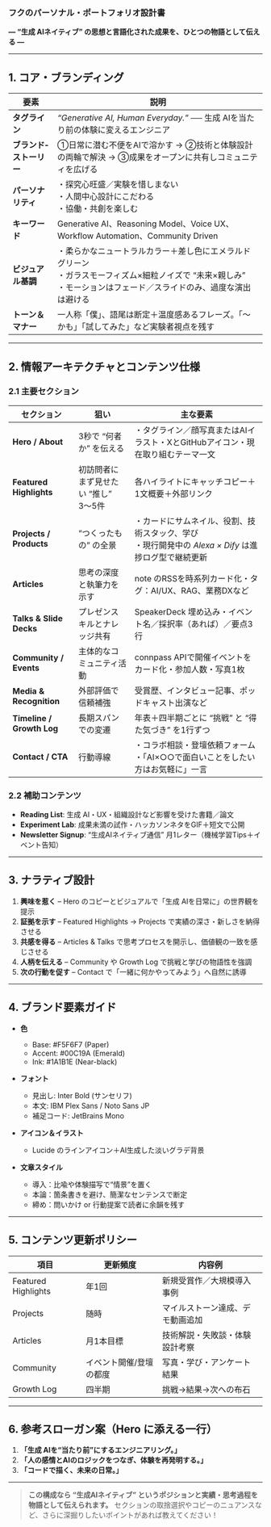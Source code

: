 ### フクのパーソナル・ポートフォリオ設計書

**― “生成 AIネイティブ” の思想と言語化された成果を、ひとつの物語として伝える ―**

---

## 1. コア・ブランディング

| 要素             | 説明                                                                                         |
| -------------- | ------------------------------------------------------------------------------------------ |
| **タグライン**      | *“Generative AI, Human Everyday.”* ── 生成 AIを当たり前の体験に変えるエンジニア                               |
| **ブランド‐ストーリー** | ①日常に潜む不便をAIで溶かす → ②技術と体験設計の両輪で解決 → ③成果をオープンに共有しコミュニティを広げる                                  |
| **パーソナリティ**    | ・探究心旺盛／実験を惜しまない<br>・人間中心設計にこだわる<br>・協働・共創を楽しむ                                              |
| **キーワード**      | Generative AI、Reasoning Model、Voice UX、Workflow Automation、Community Driven                |
| **ビジュアル基調**    | ・柔らかなニュートラルカラー＋差し色にエメラルドグリーン<br>・ガラスモーフィズム×細粒ノイズで “未来×親しみ”<br>・モーションはフェード／スライドのみ、過度な演出は避ける |
| **トーン＆マナー**    | 一人称「僕」、語尾は断定＋温度感あるフレーズ。「〜かも」「試してみた」など実験者視点を残す                                              |

---

## 2. 情報アーキテクチャとコンテンツ仕様

### 2.1 主要セクション

| セクション                     | 狙い                    | 主な要素                                                          |
| ------------------------- | --------------------- | ------------------------------------------------------------- |
| **Hero / About**          | 3秒で “何者か” を伝える        | ・タグライン／顔写真またはAIイラスト・XとGitHubアイコン・現在取り組むテーマ一文                  |
| **Featured Highlights**   | 初訪問者にまず見せたい “推し” 3〜5件 | 各ハイライトにキャッチコピー＋1文概要＋外部リンク                                     |
| **Projects / Products**   | “つくったもの” の全景          | ・カードにサムネイル、役割、技術スタック、学び<br>・現行開発中の *Alexa × Dify* は進捗ログ型で継続更新 |
| **Articles**              | 思考の深度と執筆力を示す          | note のRSSを時系列カード化・タグ：AI/UX、RAG、業務DXなど                         |
| **Talks & Slide Decks**   | プレゼンスキルとナレッジ共有        | SpeakerDeck 埋め込み・イベント名／採択率（あれば）／要点3行                          |
| **Community / Events**    | 主体的なコミュニティ活動          | connpass APIで開催イベントをカード化・参加人数・写真1枚                            |
| **Media & Recognition**   | 外部評価で信頼補強             | 受賞歴、インタビュー記事、ポッドキャスト出演など                                      |
| **Timeline / Growth Log** | 長期スパンでの変遷             | 年表＋四半期ごとに “挑戦” と “得た気づき” を1行ずつ                                |
| **Contact / CTA**         | 行動導線                  | ・コラボ相談・登壇依頼フォーム<br>・「AI×○○で面白いことをしたい方はお気軽に」一言                 |

### 2.2 補助コンテンツ

* **Reading List**: 生成 AI・UX・組織設計など影響を受けた書籍／論文
* **Experiment Lab**: 成果未満の試作・ハッカソンネタをGIF＋短文で公開
* **Newsletter Signup**: “生成AIネイティブ通信” 月1レター（機械学習Tips＋イベント告知）

---

## 3. ナラティブ設計

1. **興味を惹く** – Hero のコピーとビジュアルで「生成 AIを日常に」の世界観を提示
2. **証拠を示す** – Featured Highlights → Projects で実績の深さ・新しさを納得させる
3. **共感を得る** – Articles & Talks で思考プロセスを開示し、価値観の一致を感じさせる
4. **人柄を伝える** – Community や Growth Log で挑戦と学びの物語性を強調
5. **次の行動を促す** – Contact で「一緒に何かやってみよう」へ自然に誘導

---

## 4. ブランド要素ガイド

* **色**

  * Base: #F5F6F7 (Paper)
  * Accent: #00C19A (Emerald)
  * Ink: #1A1B1E (Near-black)
* **フォント**

  * 見出し: Inter Bold (サンセリフ)
  * 本文: IBM Plex Sans / Noto Sans JP
  * 補足コード: JetBrains Mono
* **アイコン＆イラスト**

  * Lucide のラインアイコン＋AI生成した淡いグラデ背景
* **文章スタイル**

  * 導入：比喩や体験描写で“情景”を置く
  * 本論：箇条書きを避け、簡潔なセンテンスで断定
  * 締め：問いかけ or 行動提案で読者に余韻を残す

---

## 5. コンテンツ更新ポリシー

| 項目                  | 更新頻度         | 内容例              |
| ------------------- | ------------ | ---------------- |
| Featured Highlights | 年1回          | 新規受賞作／大規模導入事例    |
| Projects            | 随時           | マイルストーン達成、デモ動画追加 |
| Articles            | 月1本目標        | 技術解説・失敗談・体験設計考察  |
| Community           | イベント開催/登壇の都度 | 写真・学び・アンケート結果    |
| Growth Log          | 四半期          | 挑戦→結果→次への布石      |

---

## 6. 参考スローガン案（Hero に添える一行）

1. **「生成 AIを“当たり前”にするエンジニアリング。」**
2. **「人の感情とAIのロジックをつなぎ、体験を再発明する。」**
3. **「コードで描く、未来の日常。」**

---

> **この構成なら “生成AIネイティブ” というポジションと実績・思考過程を物語として伝えられます。**
> セクションの取捨選択やコピーのニュアンスなど、さらに深掘りしたいポイントがあれば教えてください！
